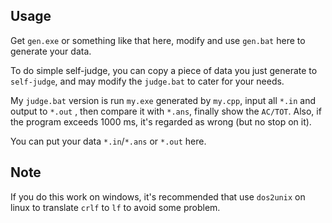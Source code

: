 ## Usage

Get `gen.exe` or something like that here, modify and use `gen.bat` here to generate your data.

To do simple self-judge, you can copy a piece of data you just generate to `self-judge`, and may modify the `judge.bat` to cater for your needs. 

My `judge.bat` version is run `my.exe` generated by `my.cpp`, input all `*.in` and output to `*.out` , then compare it with `*.ans`, finally show the `AC/TOT`. Also, if the program exceeds 1000 ms, it's regarded as wrong (but no stop on it). 

You can put your data `*.in`/`*.ans` or `*.out` here.

## Note

If you do this work on windows, it's recommended that use `dos2unix` on linux to translate `crlf` to `lf` to avoid some problem.